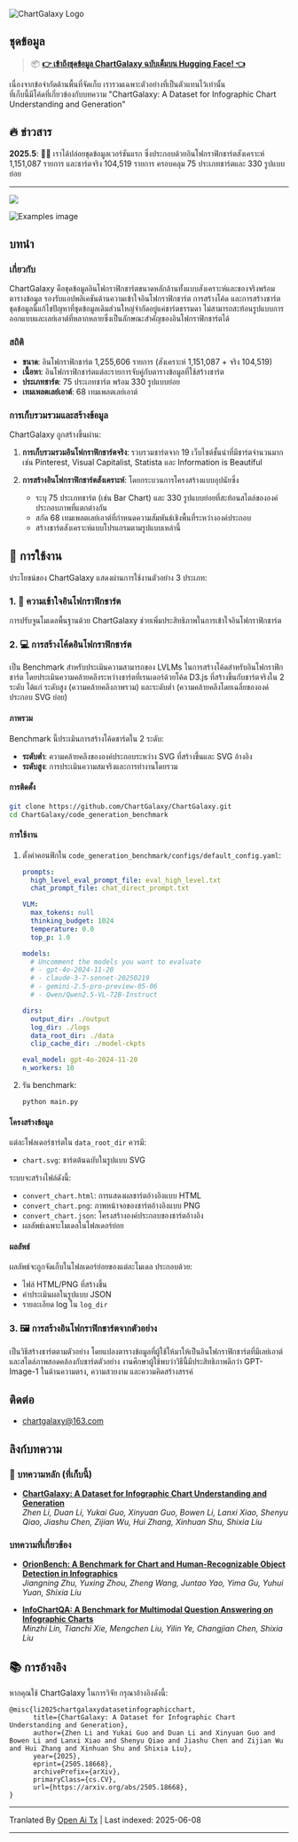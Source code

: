 ![ChartGalaxy Logo](https://raw.githubusercontent.com/ChartGalaxy/ChartGalaxy/main/title.png)

## ชุดข้อมูล
> 📦 **[👉 เข้าถึงชุดข้อมูล ChartGalaxy ฉบับเต็มบน Hugging Face! 👈](https://huggingface.co/datasets/ChartGalaxy/ChartGalaxy)**

เนื่องจากข้อจำกัดด้านพื้นที่จัดเก็บ เรารวมเฉพาะตัวอย่างที่เป็นตัวแทนไว้เท่านั้น  
ที่เก็บนี้มีโค้ดที่เกี่ยวข้องกับบทความ "ChartGalaxy: A Dataset for Infographic Chart Understanding and Generation"

## 🔥 ข่าวสาร
**2025.5**:  🎉🎉 เราได้ปล่อยชุดข้อมูลเวอร์ชันแรก ซึ่งประกอบด้วยอินโฟกราฟิกชาร์ตสังเคราะห์ 1,151,087 รายการ และชาร์ตจริง 104,519 รายการ ครอบคลุม 75 ประเภทชาร์ตและ 330 รูปแบบย่อย

-------------------

<img src="https://raw.githubusercontent.com/ChartGalaxy/ChartGalaxy/main/teaser.png" style="border:none;box-shadow:none;">

![Examples image](https://raw.githubusercontent.com/ChartGalaxy/ChartGalaxy/main/examples.png)

<!-- ## 🔔 News -->

## บทนำ

### เกี่ยวกับ

ChartGalaxy คือชุดข้อมูลอินโฟกราฟิกชาร์ตขนาดหลักล้านทั้งแบบสังเคราะห์และของจริงพร้อมตารางข้อมูล รองรับแอปพลิเคชันด้านความเข้าใจอินโฟกราฟิกชาร์ต การสร้างโค้ด และการสร้างชาร์ต ชุดข้อมูลนี้แก้ไขปัญหาที่ชุดข้อมูลเดิมส่วนใหญ่จำกัดอยู่แค่ชาร์ตธรรมดา ไม่สามารถสะท้อนรูปแบบการออกแบบและเลย์เอาต์ที่หลากหลายซึ่งเป็นลักษณะสำคัญของอินโฟกราฟิกชาร์ตได้

### สถิติ

- **ขนาด**: อินโฟกราฟิกชาร์ต 1,255,606 รายการ (สังเคราะห์ 1,151,087 + จริง 104,519)
- **เนื้อหา**: อินโฟกราฟิกชาร์ตแต่ละรายการจับคู่กับตารางข้อมูลที่ใช้สร้างชาร์ต
- **ประเภทชาร์ต**: 75 ประเภทชาร์ต พร้อม 330 รูปแบบย่อย
- **เทมเพลตเลย์เอาต์**: 68 เทมเพลตเลย์เอาต์

### การเก็บรวมรวมและสร้างข้อมูล

ChartGalaxy ถูกสร้างขึ้นผ่าน:

1. **การเก็บรวมรวมอินโฟกราฟิกชาร์ตจริง**: รวบรวมชาร์ตจาก 19 เว็บไซต์ชั้นนำที่มีชาร์ตจำนวนมาก เช่น Pinterest, Visual Capitalist, Statista และ Information is Beautiful

2. **การสร้างอินโฟกราฟิกชาร์ตสังเคราะห์**: โดยกระบวนการโครงสร้างแบบอุปนัยซึ่ง  
   - ระบุ 75 ประเภทชาร์ต (เช่น Bar Chart) และ 330 รูปแบบย่อยที่สะท้อนสไตล์ขององค์ประกอบภาพที่แตกต่างกัน
   - สกัด 68 เทมเพลตเลย์เอาต์ที่กำหนดความสัมพันธ์เชิงพื้นที่ระหว่างองค์ประกอบ
   - สร้างชาร์ตสังเคราะห์แบบโปรแกรมตามรูปแบบเหล่านี้

## 🎯 การใช้งาน

ประโยชน์ของ ChartGalaxy แสดงผ่านการใช้งานตัวอย่าง 3 ประเภท:

### 1. 🧠 ความเข้าใจอินโฟกราฟิกชาร์ต

การปรับจูนโมเดลพื้นฐานด้วย ChartGalaxy ช่วยเพิ่มประสิทธิภาพในการเข้าใจอินโฟกราฟิกชาร์ต

### 2. 💻 การสร้างโค้ดอินโฟกราฟิกชาร์ต

เป็น Benchmark สำหรับประเมินความสามารถของ LVLMs ในการสร้างโค้ดสำหรับอินโฟกราฟิกชาร์ต โดยประเมินความคล้ายคลึงระหว่างชาร์ตที่เรนเดอร์ด้วยโค้ด D3.js ที่สร้างขึ้นกับชาร์ตจริงใน 2 ระดับ ได้แก่ ระดับสูง (ความคล้ายคลึงภาพรวม) และระดับต่ำ (ความคล้ายคลึงโดยเฉลี่ยขององค์ประกอบ SVG ย่อย)

#### ภาพรวม

Benchmark นี้ประเมินการสร้างโค้ดชาร์ตใน 2 ระดับ:
- **ระดับต่ำ**: ความคล้ายคลึงขององค์ประกอบระหว่าง SVG ที่สร้างขึ้นและ SVG อ้างอิง
- **ระดับสูง**: การประเมินความสมจริงและการทำงานโดยรวม

#### การติดตั้ง

```bash
git clone https://github.com/ChartGalaxy/ChartGalaxy.git
cd ChartGalaxy/code_generation_benchmark
```

#### การใช้งาน

1. ตั้งค่าคอนฟิกใน `code_generation_benchmark/configs/default_config.yaml`:
   ```yaml
   prompts:
     high_level_eval_prompt_file: eval_high_level.txt
     chat_prompt_file: chat_direct_prompt.txt

   VLM:
     max_tokens: null
     thinking_budget: 1024
     temperature: 0.0
     top_p: 1.0

   models:
     # Uncomment the models you want to evaluate
     # - gpt-4o-2024-11-20
     # - claude-3-7-sonnet-20250219
     # - gemini-2.5-pro-preview-05-06
     # - Qwen/Qwen2.5-VL-72B-Instruct

   dirs:
     output_dir: ./output
     log_dir: ./logs
     data_root_dir: ./data
     clip_cache_dir: ./model-ckpts

   eval_model: gpt-4o-2024-11-20
   n_workers: 10
   ```

2. รัน benchmark:
   ```bash
   python main.py
   ```

#### โครงสร้างข้อมูล

แต่ละโฟลเดอร์ชาร์ตใน `data_root_dir` ควรมี:
- `chart.svg`: ชาร์ตต้นฉบับในรูปแบบ SVG

ระบบจะสร้างไฟล์ดังนี้:
- `convert_chart.html`: การแสดงผลชาร์ตอ้างอิงแบบ HTML
- `convert_chart.png`: ภาพหน้าจอของชาร์ตอ้างอิงแบบ PNG
- `convert_chart.json`: โครงสร้างองค์ประกอบของชาร์ตอ้างอิง
- ผลลัพธ์เฉพาะโมเดลในโฟลเดอร์ย่อย

#### ผลลัพธ์

ผลลัพธ์จะถูกจัดเก็บในโฟลเดอร์ย่อยของแต่ละโมเดล ประกอบด้วย:
- ไฟล์ HTML/PNG ที่สร้างขึ้น
- ค่าประเมินผลในรูปแบบ JSON
- รายละเอียด log ใน `log_dir`
  

### 3. 🖼️ การสร้างอินโฟกราฟิกชาร์ตจากตัวอย่าง

เป็นวิธีสร้างชาร์ตตามตัวอย่าง โดยแปลงตารางข้อมูลที่ผู้ใช้ให้มาให้เป็นอินโฟกราฟิกชาร์ตที่มีเลย์เอาต์และสไตล์ภาพสอดคล้องกับชาร์ตตัวอย่าง งานศึกษาผู้ใช้พบว่าวิธีนี้มีประสิทธิภาพดีกว่า GPT-Image-1 ในด้านความตรง, ความสวยงาม และความคิดสร้างสรรค์


## ติดต่อ
- chartgalaxy@163.com

## ลิงก์บทความ

### 📌 บทความหลัก (ที่เก็บนี้)

- **[ChartGalaxy: A Dataset for Infographic Chart Understanding and Generation](https://arxiv.org/abs/2505.18668)**  
  _Zhen Li, Duan Li, Yukai Guo, Xinyuan Guo, Bowen Li, Lanxi Xiao, Shenyu Qiao, Jiashu Chen, Zijian Wu, Hui Zhang, Xinhuan Shu, Shixia Liu_  

### บทความที่เกี่ยวข้อง

- **[OrionBench: A Benchmark for Chart and Human-Recognizable Object Detection in Infographics](https://arxiv.org/abs/2505.17473)**  
  _Jiangning Zhu, Yuxing Zhou, Zheng Wang, Juntao Yao, Yima Gu, Yuhui Yuan, Shixia Liu_  

- **[InfoChartQA: A Benchmark for Multimodal Question Answering on Infographic Charts](https://arxiv.org/abs/2505.19028)**  
  _Minzhi Lin, Tianchi Xie, Mengchen Liu, Yilin Ye, Changjian Chen, Shixia Liu_  

## 📚 การอ้างอิง
หากคุณใช้ ChartGalaxy ในการวิจัย กรุณาอ้างอิงดังนี้:
```
@misc{li2025chartgalaxydatasetinfographicchart,
      title={ChartGalaxy: A Dataset for Infographic Chart Understanding and Generation}, 
      author={Zhen Li and Yukai Guo and Duan Li and Xinyuan Guo and Bowen Li and Lanxi Xiao and Shenyu Qiao and Jiashu Chen and Zijian Wu and Hui Zhang and Xinhuan Shu and Shixia Liu},
      year={2025},
      eprint={2505.18668},
      archivePrefix={arXiv},
      primaryClass={cs.CV},
      url={https://arxiv.org/abs/2505.18668}, 
}
```

---

Tranlated By [Open Ai Tx](https://github.com/OpenAiTx/OpenAiTx) | Last indexed: 2025-06-08

---